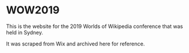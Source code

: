 # WOW2019

This is the website for the 2019 Worlds of Wikipedia conference that was held in Sydney.

It was scraped from Wix and archived here for reference.
